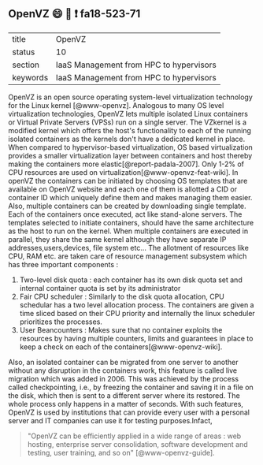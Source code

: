 ## OpenVZ :smile: :wave: :exclamation: fa18-523-71


|          |                                         |
| -------- | --------------------------------------- |
| title    | OpenVZ                                  | 
| status   | 10                                      |
| section  | IaaS Management from HPC to hypervisors |
| keywords | IaaS Management from HPC to hypervisors |



OpenVZ is an open source operating system-level virtualization technology for the Linux kernel [@www-openvz]. Analogous to many OS level virtualization technologies, OpenVZ lets multiple isolated Linux containers or Virtual Private Servers (VPSs) run on a single server. The VZkernel is a modified kernel which offers the host\'s functionality to each of the running isolated containers as the kernels don\'t have a dedicated kernel in place. When compared to hypervisor-based virtualization, OS based virtualization provides a smaller virtualization layer between containers and host thereby making the containers more elastic[@report-padala-2007]. Only 1-2\% of CPU resources are used on virtualization[@www-openvz-feat-wiki]. In openVZ the containers can be initiated by choosing OS templates that are available on OpenVZ website and each one of them is allotted a CID or container ID which uniquely define them and makes managing them easier. Also, multiple containers can be created by downloading single template. Each of the containers once executed, act like stand-alone servers.  The templates selected to initiate containers, should have the same architecture as the host to run on the kernel.  When multiple containers are executed in parallel, they share the same kernel although they have separate IP addresses,users,devices, file system etc... The allotment of resources like CPU, RAM etc. are taken care of resource management subsystem which has three important components \:

1. Two-level disk quota \: each container has its own disk quota set and internal container quota is set by its administrator
2. Fair CPU scheduler \: Similarly to the disk quota allocation, CPU schedular has a two level allocation process. The containers are given a time sliced based on their  CPU priority and internally the linux scheduler prioritizes the processes.  
3. User Beancounters \: Makes sure that no container exploits the resources by having multiple counters, limits and guarantees in place to keep a check on each of the containers[@www-openvz-wiki]. 

Also, an isolated container can be migrated from one server to another without any disruption in the containers work, this feature is called live migration which was added in 2006. This was achieved by the process called checkpointing, i.e., by freezing the container and saving it in a file on the disk, which then is sent to a different server where its restored. The whole process only happens in a matter of seconds.
With such features, OpenVZ is used by institutions that can provide every user with a personal server and IT companies can use it for testing purposes.Infact,  
>  "OpenVZ can be efficiently applied in a wide range of areas \: web hosting, enterprise server consolidation, software development and testing, user training, and so on" [@www-openvz-guide].
